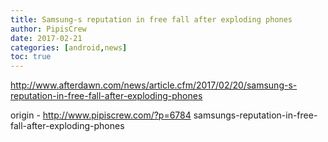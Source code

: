 ```yaml
---
title: Samsung-s reputation in free fall after exploding phones
author: PipisCrew
date: 2017-02-21
categories: [android,news]
toc: true
---
```


http://www.afterdawn.com/news/article.cfm/2017/02/20/samsung-s-reputation-in-free-fall-after-exploding-phones

origin - http://www.pipiscrew.com/?p=6784 samsungs-reputation-in-free-fall-after-exploding-phones